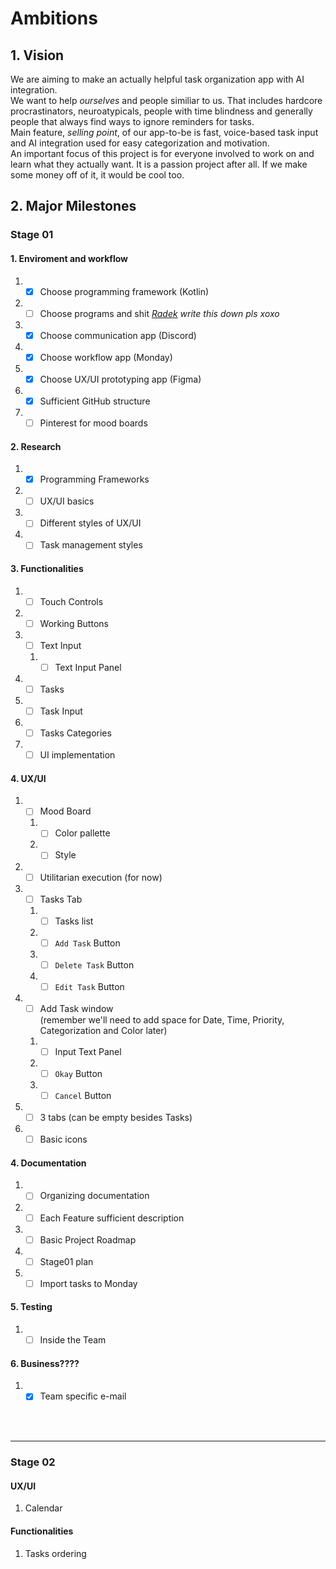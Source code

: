 # Ambitions

## 1. Vision

We are aiming to make an actually helpful task organization app with AI integration.\
We want to help *ourselves* and people similiar to us. That includes hardcore procrastinators, neuroatypicals, people with time blindness and generally people that always find ways to ignore reminders for tasks.\
Main feature, *selling point*, of our app-to-be is fast, voice-based task input and AI integration used for easy categorization and motivation.\
An important focus of this project is for everyone involved to work on and learn what they actually want. It is a passion project after all. If we make some money  off of it, it would be cool too.

## 2. Major Milestones

### Stage 01

#### **1. Enviroment and workflow**
1. - [x] Choose programming framework (Kotlin)
2. - [ ] Choose programs and shit *<ins>Radek</ins> write this down pls xoxo*
3. - [x] Choose communication app (Discord)
4. - [x] Choose workflow app (Monday)
5. - [x] Choose UX/UI prototyping app (Figma)
6. - [x] Sufficient GitHub structure
7. - [ ] Pinterest for mood boards 
   
#### **2. Research**
1. - [x] Programming Frameworks
2. - [ ] UX/UI basics
3. - [ ] Different styles of UX/UI
4. - [ ] Task management styles
   
#### **3. Functionalities**
1. - [ ] Touch Controls
2. - [ ] Working Buttons
3. - [ ] Text Input
   1. - [ ] Text Input Panel
4. - [ ] Tasks
5. - [ ] Task Input
6. - [ ] Tasks Categories
7. - [ ] UI implementation

#### **4. UX/UI**
1. - [ ] Mood Board
   1. - [ ] Color pallette
   2. - [ ] Style
2. - [ ] Utilitarian execution (for now)
3. - [ ] Tasks Tab
   1. - [ ] Tasks list
   2. - [ ] `Add Task` Button
   3. - [ ] `Delete Task` Button
   4. - [ ] `Edit Task` Button
5. - [ ] Add Task window\
(remember we'll need to add space for Date, Time, Priority, Categorization and Color later)
   1. - [ ] Input Text Panel
   2. - [ ] `Okay` Button
   3. - [ ] `Cancel` Button
6. - [ ] 3 tabs (can be empty besides Tasks)
7. - [ ] Basic icons

#### **4. Documentation**
1. - [ ] Organizing documentation
2. - [ ] Each Feature sufficient description
3. - [ ] Basic Project Roadmap
4. - [ ] Stage01 plan
5. - [ ] Import tasks to Monday

#### **5. Testing**
1. - [ ] Inside the Team
 
#### **6. Business????**
1. - [x] Team specific e-mail

<br/><br/>

---

### Stage 02

#### UX/UI
1. Calendar

#### Functionalities
1. Tasks ordering
